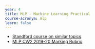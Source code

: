 ```yaml
---
year: 4
title: MLP - Machine Learning Practical
course-acronym: mlp
learn: false
---
```


- [Standford course on similar topics](http://cs231n.stanford.edu/)
- [MLP CW2 2019-20 Marking Rubric](https://betterinformatics.com/drive?next=1aR_LSVXP-30g19fUjYfrXXIff97vREma)
